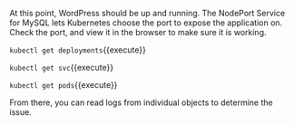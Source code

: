 At this point, WordPress should be up and running. The NodePort Service for MySQL lets Kubernetes choose the port to expose the application on. Check the port, and view it in the browser to make sure it is working.

`kubectl get deployments`{{execute}}

`kubectl get svc`{{execute}}

`kubectl get pods`{{execute}}

From there, you can read logs from individual objects to determine the issue.